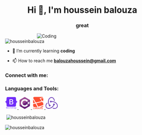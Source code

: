 <h1 align="center">Hi 👋, I'm houssein balouza</h1>
<h3 align="center">great</h3>
<img align="right" alt="Coding" width="400" src="https://i.pinimg.com/originals/c3/16/27/c3162775635d404d6462187ea4b5941f.gif"/>
<p align="left"> <img src="https://komarev.com/ghpvc/?username=housseinbalouza&label=Profile%20views&color=0e75b6&style=flat" alt="housseinbalouza" /> </p>

- 🌱 I’m currently learning **coding**

- 📫 How to reach me **balouzahoussein@gmail.com**

<h3 align="left">Connect with me:</h3>
<p align="left">
</p>

<h3 align="left">Languages and Tools:</h3>
<p align="left"> <a href="https://getbootstrap.com" target="_blank" rel="noreferrer"> <img src="https://raw.githubusercontent.com/devicons/devicon/master/icons/bootstrap/bootstrap-plain-wordmark.svg" alt="bootstrap" width="40" height="40"/> </a> <a href="https://www.w3schools.com/cs/" target="_blank" rel="noreferrer"> <img src="https://raw.githubusercontent.com/devicons/devicon/master/icons/csharp/csharp-original.svg" alt="csharp" width="40" height="40"/> </a> <a href="https://laravel.com/" target="_blank" rel="noreferrer"> <img src="https://raw.githubusercontent.com/devicons/devicon/master/icons/laravel/laravel-plain-wordmark.svg" alt="laravel" width="40" height="40"/> </a> <a href="https://redux.js.org" target="_blank" rel="noreferrer"> <img src="https://raw.githubusercontent.com/devicons/devicon/master/icons/redux/redux-original.svg" alt="redux" width="40" height="40"/> </a> </p>

<p>&nbsp;<img align="center" src="https://github-readme-stats.vercel.app/api?username=housseinbalouza&show_icons=true&locale=en" alt="housseinbalouza" /></p>

<p><img align="center" src="https://github-readme-streak-stats.herokuapp.com/?user=housseinbalouza&" alt="housseinbalouza" /></p>
